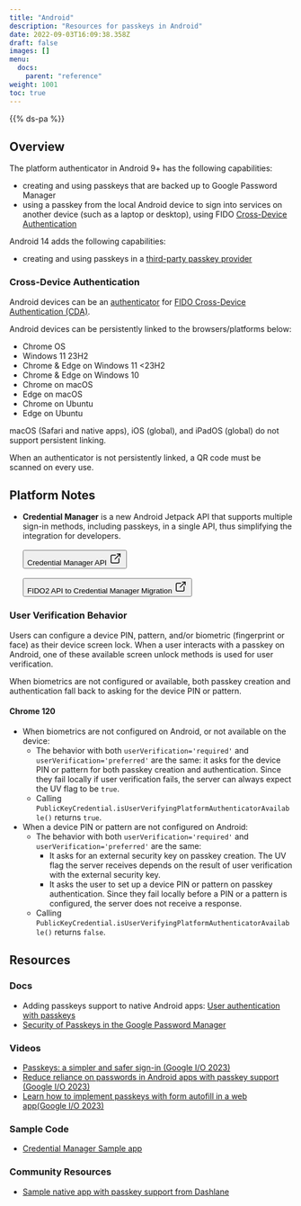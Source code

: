 ```yaml
---
title: "Android"
description: "Resources for passkeys in Android"
date: 2022-09-03T16:09:38.358Z
draft: false
images: []
menu:
  docs:
    parent: "reference"
weight: 1001
toc: true
---
```


{{% ds-pa %}}

## Overview

The platform authenticator in Android 9+ has the following capabilities:

- creating and using passkeys that are backed up to Google Password Manager
- using a passkey from the local Android device to sign into services on another device (such as a laptop or desktop), using FIDO [Cross-Device Authentication](../terms#cross-device-authentication-cda)

Android 14 adds the following capabilities:

- creating and using passkeys in a [third-party passkey provider](../terms/#third-party-passkey-provider)

### Cross-Device Authentication

Android devices can be an [authenticator](../terms/#cda-authenticator) for [FIDO Cross-Device Authentication (CDA)](../terms#cross-device-authentication-cda).

Android devices can be persistently linked to the browsers/platforms below:

- Chrome OS
- Windows 11 23H2
- Chrome & Edge on Windows 11 <23H2
- Chrome & Edge on Windows 10
- Chrome on macOS
- Edge on macOS
- Chrome on Ubuntu
- Edge on Ubuntu

macOS (Safari and native apps), iOS (global), and iPadOS (global) do not support persistent linking.

When an authenticator is not persistently linked, a QR code must be scanned on every use.

## Platform Notes

- **Credential Manager** is a new Android Jetpack API that supports multiple sign-in methods, including passkeys, in a single API, thus simplifying the integration for developers.<br><br><a href="https://developer.android.com/training/sign-in/passkeys" target="_blank"><button type="button" class="btn btn-light">Credential Manager API <svg xmlns="http://www.w3.org/2000/svg" class="icon icon-tabler icon-tabler-external-link" width="24" height="24" viewBox="0 0 24 24" stroke-width="1.5" stroke="currentColor" fill="none" stroke-linecap="round" stroke-linejoin="round"><path stroke="none" d="M0 0h24v24H0z" fill="none"/><path d="M12 6h-6a2 2 0 0 0 -2 2v10a2 2 0 0 0 2 2h10a2 2 0 0 0 2 -2v-6" /><path d="M11 13l9 -9" /><path d="M15 4h5v5" /></svg></button></a><br><br><a href="https://developer.android.com/training/sign-in/fido2-migration" target="_blank"><button type="button" class="btn btn-light">FIDO2 API to Credential Manager Migration <svg xmlns="http://www.w3.org/2000/svg" class="icon icon-tabler icon-tabler-external-link" width="24" height="24" viewBox="0 0 24 24" stroke-width="1.5" stroke="currentColor" fill="none" stroke-linecap="round" stroke-linejoin="round"><path stroke="none" d="M0 0h24v24H0z" fill="none"/><path d="M12 6h-6a2 2 0 0 0 -2 2v10a2 2 0 0 0 2 2h10a2 2 0 0 0 2 -2v-6" /><path d="M11 13l9 -9" /><path d="M15 4h5v5" /></svg></button></a>

### User Verification Behavior

Users can configure a device PIN, pattern, and/or biometric (fingerprint or face) as their device screen lock. When a user interacts with a passkey on Android, one of these available screen unlock methods is used for user verification.

When biometrics are not configured or available, both passkey creation and authentication fall back to asking for the device PIN or pattern.

#### Chrome 120

- When biometrics are not configured on Android, or not available on the device:
  - The behavior with both `userVerification='required'` and `userVerification='preferred'` are the same: it asks for the device PIN or pattern for both passkey creation and authentication. Since they fail locally if user verification fails, the server can always expect the UV flag to be `true`.
  - Calling `PublicKeyCredential.isUserVerifyingPlatformAuthenticatorAvailable()` returns `true`.
- When a device PIN or pattern are not configured on Android:
  - The behavior with both `userVerification='required'` and `userVerification='preferred'` are the same:
    - It asks for an external security key on passkey creation. The UV flag the server receives depends on the result of user verification with the external security key.
    - It asks the user to set up a device PIN or pattern on passkey authentication. Since they fail locally before a PIN or a pattern is configured, the server does not receive a response.
  - Calling `PublicKeyCredential.isUserVerifyingPlatformAuthenticatorAvailable()` returns `false`.

## Resources

### Docs

- Adding passkeys support to native Android apps: [User authentication with passkeys](https://developer.android.com/design/ui/mobile/guides/patterns/passkeys)
- [Security of Passkeys in the Google Password Manager](https://security.googleblog.com/2022/10/SecurityofPasskeysintheGooglePasswordManager.html)

### Videos

- [Passkeys: a simpler and safer sign-in (Google I/O 2023)](https://www.youtube.com/watch?v=SF8ueIn2Nlc)
- [Reduce reliance on passwords in Android apps with passkey support (Google I/O 2023)](https://www.youtube.com/watch?v=36peNZUlgzU)
- [Learn how to implement passkeys with form autofill in a web app(Google I/O 2023)](https://www.youtube.com/watch?v=_qSCYiU_Yr4)

### Sample Code

- [Credential Manager Sample app](https://github.com/android/identity-samples/tree/main/CredentialManager)

### Community Resources

- [Sample native app with passkey support from Dashlane](https://github.com/Dashlane/android-passkey-example)
